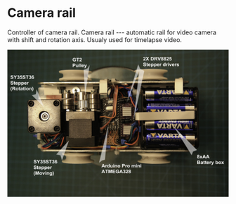 # Camera rail
Controller of camera rail.
Camera rail --- automatic rail for video camera with shift and rotation axis. Usualy used for timelapse video.

![](https://github.com/nukevoid/Camera_rail/blob/master/docs/back.jpg)
